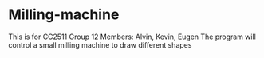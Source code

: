 # Milling-machine
This is for CC2511 Group 12
Members: Alvin, Kevin, Eugen
The program will control a small milling machine to draw different shapes

